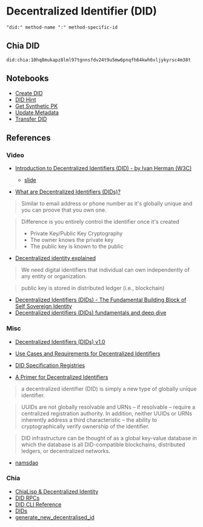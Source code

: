 # Decentralized Identifier (DID)

`"did:" method-name ":" method-specific-id`
## Chia DID
`did:chia:10hq8mukapz8lml97tgnnsfdv24t9u5mw6pnqfh64kwh6vljykyrsc4m38t`
## Notebooks

- [Create DID](./create.ipynb)
- [DID Hint](./hints.ipynb)
- [Get Synthetic PK](./get-synthetic-pk.ipynb)
- [Update Metadata](./update-metadata.ipynb)
- [Transfer DID](./transfer.ipynb)

## References
### Video
- [Introduction to Decentralized Identifiers (DID) - by Ivan Herman (W3C)](https://www.youtube.com/watch?v=t8lMCmjPKq4)
    - [slide](https://iherman.github.io/did-talks/talks/2020-Fintech/#/)

- [What are Decentralized Identifiers (DIDs)?](https://www.youtube.com/watch?v=gWgAgpfLEIQ)
> Similar to email address or phone number as it's globally unique and you can proove that you own one.

> Difference is you entirely control the identifier once it's created
>    - Private Key/Public Key Cryptography
>    - The owner knows the private key
>    - The public key is known to the public

- [Decentralized identity explained](https://www.youtube.com/watch?v=Ew-_F-OtDFI)
> We need digital identifiers that individual can own independently of any entity or organization.

> public key is stored in distributed ledger (i.e., blockchain)

- [Decentralized Identifiers (DIDs) - The Fundamental Building Block of Self Sovereign Identity](youtube.com/watch?v=Jcfy9wd5bZI)
- [Decentralized identifiers (DIDs) fundamentals and deep dive](https://www.youtube.com/watch?v=SHuRRaOBMz4)

### Misc
- [Decentralized Identifiers (DIDs) v1.0](https://www.w3.org/TR/did-core/)
- [Use Cases and Requirements for Decentralized Identifiers](https://www.w3.org/TR/did-use-cases/)
- [DID Specification Registries](https://www.w3.org/TR/did-spec-registries/)

- [A Primer for Decentralized Identifiers](https://w3c-ccg.github.io/did-primer/)
> a decentralized identifier (DID) is simply a new type of globally unique identifier.

> UUIDs are not globally resolvable and URNs – if resolvable – require a centralized registration authority. In addition, neither UUIDs or URNs inherently address a third characteristic – the ability to cryptographically verify ownership of the identifier.

> DID infrastructure can be thought of as a global key-value database in which the database is all DID-compatible blockchains, distributed ledgers, or decentralized networks.

- [namsdao](https://www.namesdao.org/)

### Chia
- [ChiaLisp & Decentralized Identity](https://www.youtube.com/watch?v=zAG9KeMTZw8)
- [DID RPCs](https://docs.chia.net/docs/12rpcs/did_rpcs)
- [DID CLI Reference](https://docs.chia.net/docs/13cli/did_cli)
- [DIDs](https://chialisp.com/dids)
- [generate_new_decentralised_id](https://github.com/Chia-Network/chia-blockchain/blob/main/chia/wallet/did_wallet/did_wallet.py#L1108)